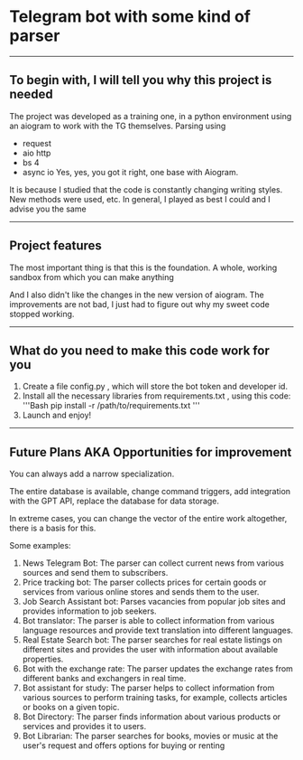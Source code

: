 # Telegram bot with some kind of parser
---
## To begin with, I will tell you why this project is needed
The project was developed as a training one, in a python environment using an aiogram to work with the TG themselves. Parsing using 
- request
- aio http
- bs 4
- async io
Yes, yes, you got it right, one base with Aiogram.

It is because I studied that the code is constantly changing writing styles. New methods were used, etc. In general, I played as best I could and I advise you the same

---
## Project features

The most important thing is that this is the foundation. A whole, working sandbox from which you can make anything


And I also didn't like the changes in the new version of aiogram. The improvements are not bad, I just had to figure out why my sweet code stopped working.

---
## What do you need to make this code work for you
1. Create a file config.py , which will store the bot token and developer id.
2. Install all the necessary libraries from requirements.txt , using this code: 
'''Bash
pip install -r /path/to/requirements.txt
'''
3. Launch and enjoy!
---
## Future Plans AKA Opportunities for improvement
You can always add a narrow specialization. 

The entire database is available, change command triggers, add integration with the GPT API, replace the database for data storage. 

In extreme cases, you can change the vector of the entire work altogether, there is a basis for this. 

Some examples:
1. News Telegram Bot: The parser can collect current news from various sources and send them to subscribers.
2. Price tracking bot: The parser collects prices for certain goods or services from various online stores and sends them to the user.
3. Job Search Assistant bot: Parses vacancies from popular job sites and provides information to job seekers.
4. Bot translator: The parser is able to collect information from various language resources and provide text translation into different languages.
5. Real Estate Search bot: The parser searches for real estate listings on different sites and provides the user with information about available properties.
6. Bot with the exchange rate: The parser updates the exchange rates from different banks and exchangers in real time.
7. Bot assistant for study: The parser helps to collect information from various sources to perform training tasks, for example, collects articles or books on a given topic.
8. Bot Directory: The parser finds information about various products or services and provides it to users.
9. Bot Librarian: The parser searches for books, movies or music at the user's request and offers options for buying or renting

